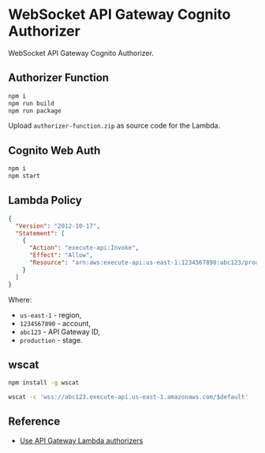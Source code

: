 # WebSocket API Gateway Cognito Authorizer

WebSocket API Gateway Cognito Authorizer.

## Authorizer Function

```sh
npm i
npm run build
npm run package
```

Upload `authorizer-function.zip` as source code for the Lambda.

## Cognito Web Auth

```sh
npm i
npm start
```

## Lambda Policy

```json
{
  "Version": "2012-10-17",
  "Statement": [
    {
      "Action": "execute-api:Invoke",
      "Effect": "Allow",
      "Resource": "arn:aws:execute-api:us-east-1:1234567890:abc123/production/*"
    }
  ]
}
```

Where:

* `us-east-1` - region,
* `1234567890` - account,
* `abc123` - API Gateway ID,
* `production` - stage.

## wscat

```sh
npm install -g wscat
```

```sh
wscat -c 'wss://abc123.execute-api.us-east-1.amazonaws.com/$default'
```

## Reference

* [Use API Gateway Lambda authorizers](https://docs.aws.amazon.com/apigateway/latest/developerguide/apigateway-use-lambda-authorizer.html)
